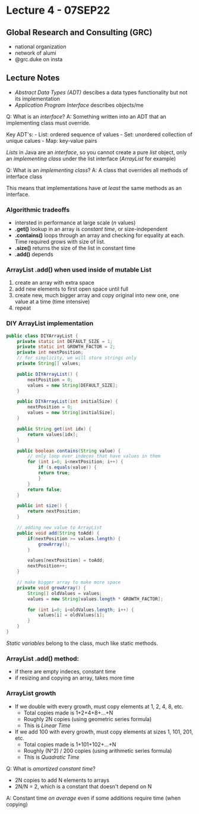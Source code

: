# Lecture 4 - 07SEP22
## Global Research and Consulting (GRC)
- national organization
- network of alumi
- @grc.duke on insta

## Lecture Notes
- *Abstract Data Types (ADT)* descibes a data types functionality but not its implementation
- *Application Program Interface* describes objects/me

Q: What is an *interface*?
A: Something written into an ADT that an implementing class must override.

Key ADT's:
	- List: ordered sequence of values
	- Set: unordered collection of unique calues
	- Map: key-value pairs


*Lists* in Java are an *interface*, so you cannot create a pure *list* object, only an *implementing class* under the list interface (*ArrayList* for example)
 
Q: What is an *implementing class*?
A: A class that overrides all methods of interface class

This means that implementations have *at least* the same methods as an interface.

### Algorithmic tradeoffs
- intersted in performance at large scale (*n* values)
- **.get()** lookup in an array is *constant time*, or size-independent
- **.contains()** loops through an array and checking for equality at each. Time required grows with size of list.
- **.size()** returns the size of the list in constant time
- **.add()** depends

### ArrayList .add() when used inside of mutable List
1) create an array with extra space
2) add new elements to first open space until full
3) create new, much bigger array and copy original into new one, one value at a time (time intensive)
4) repeat

### DIY ArrayList implementation
```java
public class DIYArrayList {
	private static int DEFAULT_SIZE = 1;
	private static int GROWTH_FACTOR = 2;
	private int nextPosition;
	// for simplicity, we will store strings only
	private String[] values;

	public DIYArrayList() {
		nextPosition = 0;
		values = new String[DEFAULT_SIZE];
	}

	public DIYArrayList(int initialSize) {
		nextPosition = 0;
		values = new String[initialSize];
	}

	public String get(int idx) {
		return values[idx];
	}

	public boolean contains(String value) {
		// only loop over indeces that have values in them
		for (int i=0; i<nextPosition; i++) {
			if (s.equals(value)) {
			return true;
			}
		} 
		return false;
	}

	public int size() {
		return nextPosition;
	}

	// adding new value to ArrayList
	public void add(String toAdd) {
		if(nextPosition >= values.length) {
			growArray();
		}

		values[nextPosition] = toAdd;
		nextPosition++;
	}

	// make bigger array to make more space
	private void growArray() {
		String[] oldValues = values;
		values = new String[values.length * GROWTH_FACTOR];

		for (int i=0; i<oldValues.length; i++) {
			values[i] = oldValues[i];
		}
	}
}
```

*Static variables* belong to the class, much like static methods.

### ArrayList .add() method:
- if there are empty indeces, constant time
- if resizing and copying an array, takes more time

### ArrayList growth
- If we double with every growth, must copy elements at 1, 2, 4, 8, etc.
	- Total copies made is 1+2+4+8+...+N
	- Roughly 2N copies (using geometric series formula)
	- This is *Linear Time*
- If we add 100 with every growth, must copy elements at sizes 1, 101, 201, etc.
	- Total copies made is 1+101+102+...+N
	- Roughly (N^2) / 200 copies (using arithmetic series formula)
	- This is *Quadratic Time*

Q: What is *amortized constant time*?

- 2N copies to add N elements to arrays
- 2N/N = 2, which is a constant that doesn't depend on N

A: Constant time *on average* even if some additions require time (when copying)